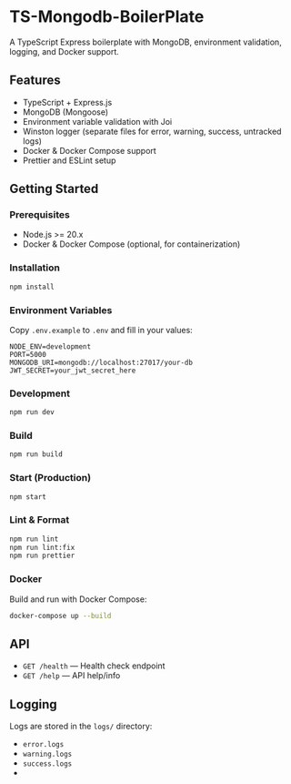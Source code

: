 # TS-Mongodb-BoilerPlate

A TypeScript Express boilerplate with MongoDB, environment validation, logging, and Docker support.

## Features

- TypeScript + Express.js
- MongoDB (Mongoose)
- Environment variable validation with Joi
- Winston logger (separate files for error, warning, success, untracked logs)
- Docker & Docker Compose support
- Prettier and ESLint setup

## Getting Started

### Prerequisites

- Node.js >= 20.x
- Docker & Docker Compose (optional, for containerization)

### Installation

```sh
npm install
```

### Environment Variables

Copy `.env.example` to `.env` and fill in your values:

```env
NODE_ENV=development
PORT=5000
MONGODB_URI=mongodb://localhost:27017/your-db
JWT_SECRET=your_jwt_secret_here
```

### Development

```sh
npm run dev
```

### Build

```sh
npm run build
```

### Start (Production)

```sh
npm start
```

### Lint & Format

```sh
npm run lint
npm run lint:fix
npm run prettier
```

### Docker

Build and run with Docker Compose:

```sh
docker-compose up --build
```

## API

- `GET /health` — Health check endpoint
- `GET /help` — API help/info

## Logging

Logs are stored in the `logs/` directory:
- `error.logs`
- `warning.logs`
- `success.logs`
-